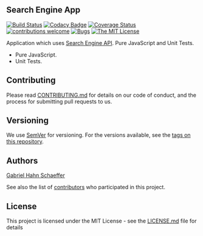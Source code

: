 ## Search Engine App

[![Build Status](https://travis-ci.com/gabriel-hahn/search-engine-app.svg?branch=master)](https://travis-ci.com/gabriel-hahn/search-engine-app) [![Codacy Badge](https://api.codacy.com/project/badge/Grade/75fd39edf8574cc5a9b7d5dc5efa7533)](https://www.codacy.com/app/gabriel_hahn/search-engine-app?utm_source=github.com&amp;utm_medium=referral&amp;utm_content=gabriel-hahn/search-engine-app&amp;utm_campaign=Badge_Grade) [![Coverage Status](https://coveralls.io/repos/github/gabriel-hahn/search-engine-app/badge.svg?branch=master)](https://coveralls.io/github/gabriel-hahn/search-engine-app?branch=master) [![contributions welcome](https://img.shields.io/badge/contributions-welcome-brightgreen.svg?style=flat)](https://github.com/gabriel-hahn/search-engine-app/pulls) [![Bugs](https://img.shields.io/github/issues/gabriel-hahn/search-engine-app/bug.svg)](https://github.com/gabriel-hahn/search-engine-app/issues?utf8=?&q=is%3Aissue+is%3Aopen+label%3Abug) [![The MIT License](https://img.shields.io/badge/license-MIT-blue.svg?style=flat-square)](http://opensource.org/licenses/MIT)

Application which uses [Search Engine API](https://github.com/gabriel-hahn/search-engine). Pure JavaScript and Unit Tests.

- Pure JavaScript.
- Unit Tests.

## Contributing

Please read [CONTRIBUTING.md](https://gist.github.com/PurpleBooth/b24679402957c63ec426) for details on our code of conduct, and the process for submitting pull requests to us.

## Versioning

We use [SemVer](http://semver.org/) for versioning. For the versions available, see the [tags on this repository](https://github.com/search-engine-app/tags).

## Authors

[Gabriel Hahn Schaeffer](https://github.com/gabriel-hahn/)

See also the list of [contributors](https://github.com/gabriel-hahn/search-engine-app/contributors) who participated in this project.

## License

This project is licensed under the MIT License - see the [LICENSE.md](LICENSE.md) file for details
